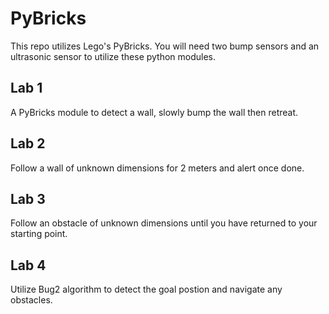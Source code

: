 # PyBricks

This repo utilizes Lego's PyBricks. You will need two bump sensors and an ultrasonic sensor to utilize these python modules. 

## Lab 1

A PyBricks module to detect a wall, slowly bump the wall then retreat.

## Lab 2

Follow a wall of unknown dimensions for 2 meters and alert once done. 

## Lab 3

Follow an obstacle of unknown dimensions until you have returned to your starting point.

## Lab 4

Utilize Bug2 algorithm to detect the goal postion and navigate any obstacles. 

